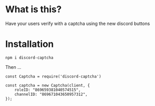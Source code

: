 # What is this?

Have your users verify with a captcha using the new discord buttons

# Installation

`npm i discord-captcha`

Then ...

```
const Captcha = require('discord-captcha')

const captcha = new Captcha(client, {
    roleID: "869659381040574515",
    channelID: "869671043650957312",
});
```